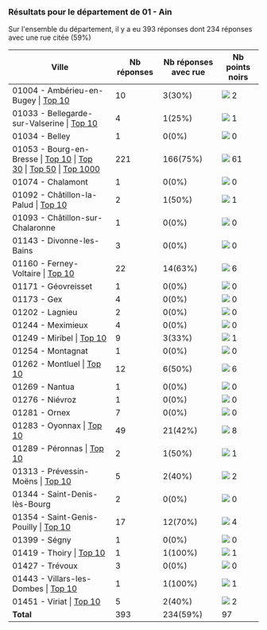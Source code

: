 ### Résultats pour le département de 01 - Ain

Sur l'ensemble du département, il y a eu 393 réponses dont 234 réponses avec une rue citée (59%)

| Ville | Nb réponses | Nb réponses avec rue | Nb points noirs |
|-------------|-------------|----------------------|-----------------|
|01004 - Ambérieu-en-Bugey&nbsp;&#124;&nbsp;<a href='01004 - Ambérieu-en-Bugey_top2.md'>Top 10</a>|10|3(30%)|<img src="../../img/bar_2.gif" />&nbsp;2|
|01033 - Bellegarde-sur-Valserine&nbsp;&#124;&nbsp;<a href='01033 - Bellegarde-sur-Valserine_top1.md'>Top 10</a>|4|1(25%)|<img src="../../img/bar_1.gif" />&nbsp;1|
|01034 - Belley|1|0(0%)|<img src="../../img/bar_0.gif" />&nbsp;0|
|01053 - Bourg-en-Bresse&nbsp;&#124;&nbsp;<a href='01053 - Bourg-en-Bresse_top10.md'>Top 10</a>&nbsp;&#124;&nbsp;<a href='01053 - Bourg-en-Bresse_top30.md'>Top 30</a>&nbsp;&#124;&nbsp;<a href='01053 - Bourg-en-Bresse_top50.md'>Top 50</a>&nbsp;&#124;&nbsp;<a href='01053 - Bourg-en-Bresse_top61.md'>Top 1000</a>|221|166(75%)|<img src="../../img/bar_62.gif" />&nbsp;61|
|01074 - Chalamont|1|0(0%)|<img src="../../img/bar_0.gif" />&nbsp;0|
|01092 - Châtillon-la-Palud&nbsp;&#124;&nbsp;<a href='01092 - Châtillon-la-Palud_top1.md'>Top 10</a>|2|1(50%)|<img src="../../img/bar_1.gif" />&nbsp;1|
|01093 - Châtillon-sur-Chalaronne|1|0(0%)|<img src="../../img/bar_0.gif" />&nbsp;0|
|01143 - Divonne-les-Bains|3|0(0%)|<img src="../../img/bar_0.gif" />&nbsp;0|
|01160 - Ferney-Voltaire&nbsp;&#124;&nbsp;<a href='01160 - Ferney-Voltaire_top6.md'>Top 10</a>|22|14(63%)|<img src="../../img/bar_6.gif" />&nbsp;6|
|01171 - Géovreisset|1|0(0%)|<img src="../../img/bar_0.gif" />&nbsp;0|
|01173 - Gex|4|0(0%)|<img src="../../img/bar_0.gif" />&nbsp;0|
|01202 - Lagnieu|2|0(0%)|<img src="../../img/bar_0.gif" />&nbsp;0|
|01244 - Meximieux|4|0(0%)|<img src="../../img/bar_0.gif" />&nbsp;0|
|01249 - Miribel&nbsp;&#124;&nbsp;<a href='01249 - Miribel_top1.md'>Top 10</a>|9|3(33%)|<img src="../../img/bar_1.gif" />&nbsp;1|
|01254 - Montagnat|1|0(0%)|<img src="../../img/bar_0.gif" />&nbsp;0|
|01262 - Montluel&nbsp;&#124;&nbsp;<a href='01262 - Montluel_top6.md'>Top 10</a>|12|6(50%)|<img src="../../img/bar_6.gif" />&nbsp;6|
|01269 - Nantua|1|0(0%)|<img src="../../img/bar_0.gif" />&nbsp;0|
|01276 - Niévroz|1|0(0%)|<img src="../../img/bar_0.gif" />&nbsp;0|
|01281 - Ornex|7|0(0%)|<img src="../../img/bar_0.gif" />&nbsp;0|
|01283 - Oyonnax&nbsp;&#124;&nbsp;<a href='01283 - Oyonnax_top8.md'>Top 10</a>|49|21(42%)|<img src="../../img/bar_8.gif" />&nbsp;8|
|01289 - Péronnas&nbsp;&#124;&nbsp;<a href='01289 - Péronnas_top1.md'>Top 10</a>|2|1(50%)|<img src="../../img/bar_1.gif" />&nbsp;1|
|01313 - Prévessin-Moëns&nbsp;&#124;&nbsp;<a href='01313 - Prévessin-Moëns_top2.md'>Top 10</a>|5|2(40%)|<img src="../../img/bar_2.gif" />&nbsp;2|
|01344 - Saint-Denis-lès-Bourg|2|0(0%)|<img src="../../img/bar_0.gif" />&nbsp;0|
|01354 - Saint-Genis-Pouilly&nbsp;&#124;&nbsp;<a href='01354 - Saint-Genis-Pouilly_top4.md'>Top 10</a>|17|12(70%)|<img src="../../img/bar_4.gif" />&nbsp;4|
|01399 - Ségny|1|0(0%)|<img src="../../img/bar_0.gif" />&nbsp;0|
|01419 - Thoiry&nbsp;&#124;&nbsp;<a href='01419 - Thoiry_top1.md'>Top 10</a>|1|1(100%)|<img src="../../img/bar_1.gif" />&nbsp;1|
|01427 - Trévoux|3|0(0%)|<img src="../../img/bar_0.gif" />&nbsp;0|
|01443 - Villars-les-Dombes&nbsp;&#124;&nbsp;<a href='01443 - Villars-les-Dombes_top1.md'>Top 10</a>|1|1(100%)|<img src="../../img/bar_1.gif" />&nbsp;1|
|01451 - Viriat&nbsp;&#124;&nbsp;<a href='01451 - Viriat_top2.md'>Top 10</a>|5|2(40%)|<img src="../../img/bar_2.gif" />&nbsp;2|
| **Total** |393|234(59%)|97|
